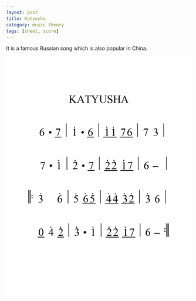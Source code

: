 ```yaml
---
layout: post
title: Katyusha
category: music theory
tags: [sheet, score]
---
```


It is a famous Russian song which is also popular in China.

<img src="/scores/katyusha.jpg" style="max-width:100%;" alt="katyusha" />
